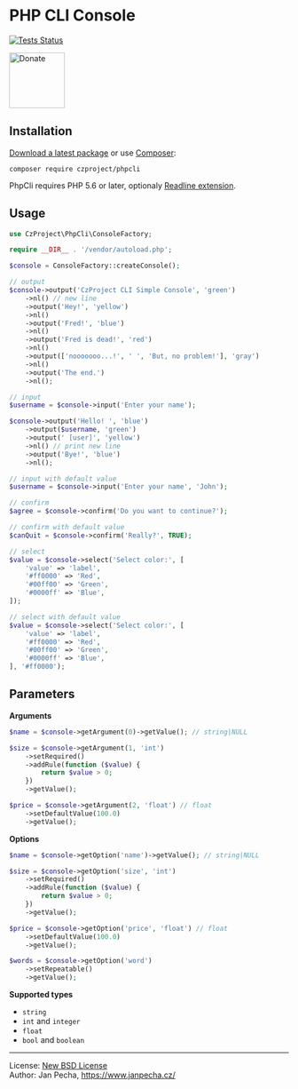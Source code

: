 PHP CLI Console
===============

[![Tests Status](https://github.com/czproject/phpcli/workflows/Tests/badge.svg)](https://github.com/czproject/phpcli/actions)

<a href="https://www.janpecha.cz/donate/"><img src="https://buymecoffee.intm.org/img/donate-banner.v1.svg" alt="Donate" height="100"></a>


Installation
------------

[Download a latest package](https://github.com/czproject/phpcli/releases) or use [Composer](http://getcomposer.org/):

```
composer require czproject/phpcli
```

PhpCli requires PHP 5.6 or later, optionaly [Readline extension](http://www.php.net/manual/en/book.readline.php).


Usage
-----

``` php
use CzProject\PhpCli\ConsoleFactory;

require __DIR__ . '/vendor/autoload.php';

$console = ConsoleFactory::createConsole();

// output
$console->output('CzProject CLI Simple Console', 'green')
	->nl() // new line
	->output('Hey!', 'yellow')
	->nl()
	->output('Fred!', 'blue')
	->nl()
	->output('Fred is dead!', 'red')
	->nl()
	->output(['nooooooo...!', ' ', 'But, no problem!'], 'gray')
	->nl()
	->output('The end.')
	->nl();

// input
$username = $console->input('Enter your name');

$console->output('Hello! ', 'blue')
	->output($username, 'green')
	->output(' [user]', 'yellow')
	->nl() // print new line
	->output('Bye!', 'blue')
	->nl();

// input with default value
$username = $console->input('Enter your name', 'John');

// confirm
$agree = $console->confirm('Do you want to continue?');

// confirm with default value
$canQuit = $console->confirm('Really?', TRUE);

// select
$value = $console->select('Select color:', [
	'value' => 'label',
	'#ff0000' => 'Red',
	'#00ff00' => 'Green',
	'#0000ff' => 'Blue',
]);

// select with default value
$value = $console->select('Select color:', [
	'value' => 'label',
	'#ff0000' => 'Red',
	'#00ff00' => 'Green',
	'#0000ff' => 'Blue',
], '#ff0000');
```


## Parameters

**Arguments**

```php
$name = $console->getArgument(0)->getValue(); // string|NULL

$size = $console->getArgument(1, 'int')
	->setRequired()
	->addRule(function ($value) {
		return $value > 0;
	})
	->getValue();

$price = $console->getArgument(2, 'float') // float
	->setDefaultValue(100.0)
	->getValue();
```


**Options**

```php
$name = $console->getOption('name')->getValue(); // string|NULL

$size = $console->getOption('size', 'int')
	->setRequired()
	->addRule(function ($value) {
		return $value > 0;
	})
	->getValue();

$price = $console->getOption('price', 'float') // float
	->setDefaultValue(100.0)
	->getValue();

$words = $console->getOption('word')
	->setRepeatable()
	->getValue();
```


**Supported types**

* `string`
* `int` and `integer`
* `float`
* `bool` and `boolean`

--------------------------------------------------------------------------------

License: [New BSD License](license.md)
<br>Author: Jan Pecha, https://www.janpecha.cz/
